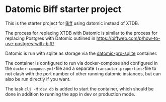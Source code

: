 # Datomic Biff starter project

This is the starter project for [Biff](https://biffweb.com/) using datomic instead of XTDB.

The process for replacing XTDB with Datomic is similar to the process for replacing Postgres with Datomic outlined in https://biffweb.com/p/how-to-use-postgres-with-biff/

Datomic is run with sqlite as storage via the [datomic-pro-sqlite](https://github.com/filipesilva/datomic-pro-sqlite/) container.

The container is configured to run via docker-compose and configured in the `docker-compose.yml`-file and a separate `transactor.properties`-file to not clash with the port number of other running datomic instances, but can also be run directly if you want.

The task `clj -M:dev db` is added to start the container, which should be done in addition to running the app in dev or production mode.
